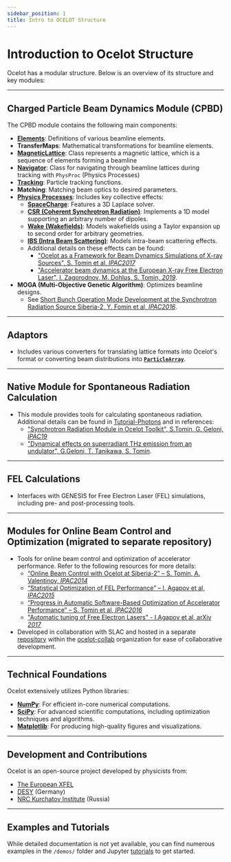```yaml
---
sidebar_position: 1
title: Intro to OCELOT Structure
---
```


# Introduction to Ocelot Structure

Ocelot has a modular structure. Below is an overview of its structure and key modules:

---

## Charged Particle Beam Dynamics Module (CPBD)

The CPBD module contains the following main components:

- **[Elements](../elements/intro.md)**: Definitions of various beamline elements.
- **TransferMaps**: Mathematical transformations for beamline elements.
- **[MagneticLattice](./magnet-lattice.md)**: Class represents a magnetic lattice, which is a sequence of elements forming a beamline
- **[Navigator](./navigator.md)**: Class for navigating through beamline lattices during tracking with ```PhysProc``` (Physics Processes)
- **[Tracking](./tracking.md)**: Particle tracking functions.
- **Matching**: Matching beam optics to desired parameters.
- **[Physics Processes](../physics-processes/phys-proc.md)**: Includes key collective effects:
  - **[SpaceCharge](../physics-processes/sc.md)**: Features a 3D Laplace solver.
  - **[CSR (Coherent Synchrotron Radiation)](../physics-processes/csr.md)**: Implements a 1D model supporting an arbitrary number of dipoles.
  - **[Wake (Wakefields)](../physics-processes/wake.md)**: Models wakefields using a Taylor expansion up to second order for arbitrary geometries.
  - **[IBS (Intra Beam Scattering)](../physics-processes/ibs.md)**: Models intra-beam scattering effects.
  - Additional details on these effects can be found:
    - ["Ocelot as a Framework for Beam Dynamics Simulations of X-ray Sources", S. Tomin et al, *IPAC2017*](https://accelconf.web.cern.ch/ipac2017/papers/wepab031.pdf)
    - ["Accelerator beam dynamics at the European X-ray Free Electron Laser", I. Zagorodnov, M. Dohlus, S. Tomin, *2019*](https://journals.aps.org/prab/abstract/10.1103/PhysRevAccelBeams.22.024401).
- **MOGA (Multi-Objective Genetic Algorithm)**: Optimizes beamline designs. 
  - See [Short Bunch Operation Mode Development at the Synchrotron Radiation Source Siberia-2, Y. Fomin et al, *IPAC2016*](http://accelconf.web.cern.ch/AccelConf/ipac2016/papers/thpmb034.pdf).

---

## Adaptors

- Includes various converters for translating lattice formats into Ocelot's format or converting beam distributions into [**`ParticleArray`**](particle-array.md).

---

## Native Module for Spontaneous Radiation Calculation

- This module provides tools for calculating spontaneous radiation. Additional details can be found in [Tutorial-Photons](../../tutorial/tutorial-photons/pfs_1_synchrotron_radiation.md) and in references:
  - ["Synchrotron Radiation Module in Ocelot Toolkit", S.Tomin, G. Geloni, *IPAC19*](https://accelconf.web.cern.ch/ipac2019/papers/wepts017.pdf) 
  - ["Dynamical effects on superradiant THz emission from an undulator", G.Geloni, T. Tanikawa, S. Tomin](http://scripts.iucr.org/cgi-bin/paper?S1600577519002509).

---

## FEL Calculations

- Interfaces with GENESIS for Free Electron Laser (FEL) simulations, including pre- and post-processing tools.

---

## Modules for Online Beam Control and Optimization (migrated to separate repository)

- Tools for online beam control and optimization of accelerator performance. Refer to the following resources for more details:
  - [“Online Beam Control with Ocelot at Siberia-2” – S. Tomin, A. Valentinov, *IPAC2014*](https://accelconf.web.cern.ch/IPAC2014/papers/mopro086.pdf)
  - [“Statistical Optimization of FEL Performance” – I. Agapov et al, *IPAC2015*](https://jacowfs.jlab.org/conf/y15/ipac15/prepress/TUPWA037.PDF)
  - [“Progress in Automatic Software-Based Optimization of Accelerator Performance” – S. Tomin et al, *IPAC2016*](https://accelconf.web.cern.ch/ipac2016/papers/wepoy036.pdf)
  - ["Automatic tuning of Free Electron Lasers" - I.Agapov et al, arXiv *2017*](https://arxiv.org/pdf/1704.02335.pdf)
- Developed in collaboration with SLAC and hosted in a separate [repository](https://github.com/ocelot-collab/optimizer) within the [ocelot-collab](https://github.com/ocelot-collab) organization for ease of collaborative development.

---

## Technical Foundations

Ocelot extensively utilizes Python libraries:
- **[NumPy](http://numpy.org)**: For efficient in-core numerical computations.
- **[SciPy](http://scipy.org)**: For advanced scientific computations, including optimization techniques and algorithms.
- **[Matplotlib](http://matplotlib.org/index.html)**: For producing high-quality figures and visualizations.

---

## Development and Contributions

Ocelot is an open-source project developed by physicists from:
- [The European XFEL](http://www.xfel.eu/)
- [DESY](http://www.desy.de/) (Germany)
- [NRC Kurchatov Institute](http://www.nrcki.ru/) (Russia)

---

## Examples and Tutorials

While detailed documentation is not yet available, you can find numerous examples in the `/demos/` folder and Jupyter [tutorials](#tutorials) to get started.